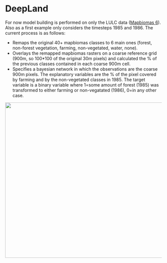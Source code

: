 # DeepLand

For now model building is performed on only the LULC data (<a href="https://mapbiomas.org/en/download">Mapbiomas 6</a>). 
Also as a first example only considers the timesteps 1985 and 1986. The current process is as follows:

* Remaps the original 40+ mapbiomas classes to 6 main ones (forest, non-forest vegetation, farming, non-vegetated, water, none).
* Overlays the remapped mapbiomas rasters on a coarse reference grid (900m, so 100*100 of the original 30m pixels) and calculated the % of the previous classes contained in each coarse 900m cell.
* Specifies a bayesian network in which the observations are the coarse 900m pixels. The explanatory variables are the % of the pixel covered by farming and by the non-vegetated classes in 1985. The target variable is a binary variable where 1=some amount of forest (1985) was transformed to either farming or non-vegatated (1986), 0=in any other case.

<p align="center">
  <img src="./imgs/1.firstbn.png" height="500" width="738">
</p> 

 

 
